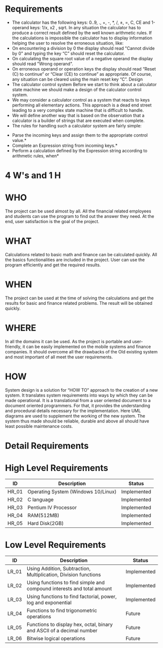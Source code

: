 # Requirements
- The calculator has the following keys: 0..9, ., +, -, *, /, ±, =, C, CE and 1-operand keys: 1/x, x2
,
sqrt. In any situation the calculator has to produce a correct result defined by the well known
arithmetic rules. If the calculations is impossible the calculator has to display information helping
the user to resolve the erroneous situation, like:
- On encountering a division by 0 the display should read "Cannot divide by 0" and typing the
key “C” should reset the calculator.
- On calculating the square root value of a negative operand the display should read "Wrong
operand".
- On erroneous operand or operation keys the display should read “Reset (C) to continue” or
“Clear (CE) to continue” as appropriate.
Of course, any situation can be cleared using the main reset key “C”.
Design
- The calculator control system
Before we start to think about a calculator state machine we should make a design of the
calculator control system.
- We may consider a calculator control as a system that reacts to keys performing all elementary
actions. This approach is a dead end street leading to a very complex state machine that is difficult
to handle.
 - We will define another way that is based on the observation that a calculator is a builder of
strings that are executed when complete. 
- The rules for handling such a calculator system are fairly
simple:
* Parse the incoming keys and assign them to the appropriate control value.*
* Complete an Expression string from incoming keys.*
* Perform a calculation defined by the Expression string according to arithmetic rules, when*

# 4 W's and 1 H
# WHO 
 The project can be used almost by all. All the financial related employees and students can use the program to find out the answer they need. At the end,  user satisfaction is the goal  of the project.
# WHAT
Calculations related to basic math and finance can be calculated quickly. All the basics functionalities are included in the project. User can use the program efficiently and get the required results.

# WHEN
The project can be used at the time of solving the calculations 
and get the results for basic and finance related problems. The result will be obtained quickly.

# WHERE
In all the domains it can be used. As the project is portable and user-friendly, it can be easily implemented on the mobile systems and finance companies. It should overcome all the drawbacks of the Old existing system and most important of all meet the user requirements.

# HOW
System design is a solution for “HOW TO” approach to the creation of a new system. It translates system requirements into ways by which they can be made operational. It is a translational from a user oriented document to a document oriented programmers. For that, it provides the understanding and procedural details necessary for the implementation. Here UML diagrams are used to supplement the working of the new system. The system thus made should be reliable, durable and above all should have least possible maintenance costs.

# Detail Requirements

# High Level Requirements

|      ID          |Description                          |Status                         |
|----------------|-------------------------------|-----------------------------|
|HR_01|Operating System (Windows 10/Linux)       |Implemented            |
|HR_02|C language            |Implemented|
|HR_03|Pentium IV Processor  |Implemented|
|HR_04|RAM(512MB)|Implemented|
|HR_05|Hard Disk(2GB)|Implemented|

# Low Level Requirements

|      ID          |Description                          |Status                         |
|----------------|-------------------------------|-----------------------------|
|LR_01| Using Addition, Subtraction, Multiplication, Division functions        |Implemented            |
|LR_02|Using functions to find simple and compound interests and total amount            |Implemented|
|LR_03|Using functions to find factorial, power, log and exponential   |Implemented|
|LR_04|Functions to find trigonometric operations |Future|
|LR_05|Functions to display hex, octal, binary and ASCII of a decimal number |Future|
|LR_06| Bitwise logical operations |Future|


